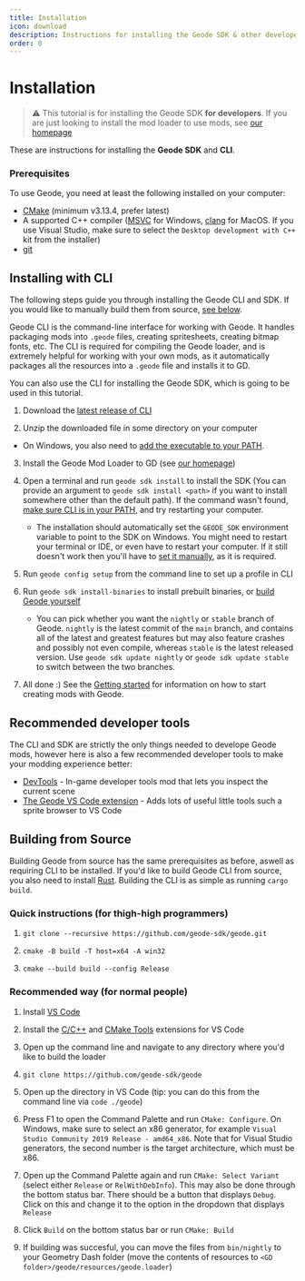 ```yaml
---
title: Installation
icon: download
description: Instructions for installing the Geode SDK & other developer tools
order: 0
---
```


# Installation

> :warning: This tutorial is for installing the Geode SDK **for developers**. If you are just looking to install the mod loader to use mods, see [our homepage](https://geode-sdk.org/install)

These are instructions for installing the **Geode SDK** and **CLI**.

### Prerequisites

To use Geode, you need at least the following installed on your computer:

 * [CMake](https://cmake.org/download/) (minimum v3.13.4, prefer latest)
 * A supported C++ compiler ([MSVC](https://visualstudio.microsoft.com/downloads/) for Windows, [clang](https://releases.llvm.org/) for MacOS. If you use Visual Studio, make sure to select the `Desktop development with C++` kit from the installer)
 * [git](https://git-scm.com/downloads)

## Installing with CLI

The following steps guide you through installing the Geode CLI and SDK. If you would like to manually build them from source, [see below](#building-from-source).

Geode CLI is the command-line interface for working with Geode. It handles packaging mods into `.geode` files, creating spritesheets, creating bitmap fonts, etc. The CLI is required for compiling the Geode loader, and is extremely helpful for working with your own mods, as it automatically packages all the resources into a `.geode` file and installs it to GD.

You can also use the CLI for installing the Geode SDK, which is going to be used in this tutorial.

1. Download the [latest release of CLI](https://github.com/geode-sdk/cli/releases/latest)

2. Unzip the downloaded file in some directory on your computer
 * On Windows, you also need to [add the executable to your PATH](/geode/cli-to-path.md).

3. Install the Geode Mod Loader to GD (see [our homepage](https://geode-sdk.org/install)) 

4. Open a terminal and run `geode sdk install` to install the SDK (You can provide an argument to `geode sdk install <path>` if you want to install somewhere other than the default path). If the command wasn't found, [make sure CLI is in your PATH](/geode/cli-to-path.md), and try restarting your computer.
    * The installation should automatically set the `GEODE_SDK` environment variable to point to the SDK on Windows. You might need to restart your terminal or IDE, or even have to restart your computer. If it still doesn't work then you'll have to [set it manually](/geode/sdk-env-var.md), as it is required.

5. Run `geode config setup` from the command line to set up a profile in CLI

5. Run `geode sdk install-binaries` to install prebuilt binaries, or [build Geode yourself](#building-from-source)
    * You can pick whether you want the `nightly` or `stable` branch of Geode. `nightly` is the latest commit of the `main` branch, and contains all of the latest and greatest features but may also feature crashes and possibly not even compile, whereas `stable` is the latest released version. Use `geode sdk update nightly` or `geode sdk update stable` to switch between the two branches.

6. All done :) See the [Getting started](/getting-started.md) for information on how to start creating mods with Geode.

## Recommended developer tools

The CLI and SDK are strictly the only things needed to develope Geode mods, however here is also a few recommended developer tools to make your modding experience better:

 * [DevTools](https://github.com/geode-sdk/devtools) - In-game developer tools mod that lets you inspect the current scene
 * [The Geode VS Code extension](https://marketplace.visualstudio.com/items?itemName=GeodeSDK.geode) - Adds lots of useful little tools such a sprite browser to VS Code

## Building from Source

Building Geode from source has the same prerequisites as before, aswell as requiring CLI to be installed. If you'd like to build Geode CLI from source, you also need to install [Rust](https://rustup.rs/). Building the CLI is as simple as running `cargo build`.

### Quick instructions (for thigh-high programmers)

1. `git clone --recursive https://github.com/geode-sdk/geode.git`

2. `cmake -B build -T host=x64 -A win32`

3. `cmake --build build --config Release`

### Recommended way (for normal people)

1. Install [VS Code](https://code.visualstudio.com/)

2. Install the [C/C++](https://marketplace.visualstudio.com/items?itemName=ms-vscode.cpptools) and [CMake Tools](https://marketplace.visualstudio.com/items?itemName=ms-vscode.cmake-tools) extensions for VS Code

3. Open up the command line and navigate to any directory where you'd like to build the loader

4. `git clone https://github.com/geode-sdk/geode`

5. Open up the directory in VS Code (tip: you can do this from the command line via `code ./geode`)

6. Press F1 to open the Command Palette and run `CMake: Configure`. On Windows, make sure to select an x86 generator, for example `Visual Studio Community 2019 Release - amd64_x86`. Note that for Visual Studio generators, the second number is the target architecture, which must be x86.

7. Open up the Command Palette again and run `CMake: Select Variant` (select either `Release` or `RelWithDebInfo`). This may also be done through the bottom status bar. There should be a button that displays `Debug`. Click on this and change it to the option in the dropdown that displays `Release`

8. Click `Build` on the bottom status bar or run `CMake: Build`

9. If building was succesful, you can move the files from `bin/nightly` to your Geometry Dash folder (move the contents of resources to `<GD folder>/geode/resources/geode.loader`)
